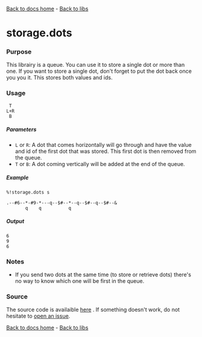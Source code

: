 [Back to docs home](../index.md) - [Back to libs](index.md#data-structures)
# storage.dots

### Purpose
This librairy is a queue. You can use it to store a single dot or more than one. If you want to store a single dot, don't forget to put the dot back once you you it. This stores both values and ids.

### Usage
    
     T
    L+R
     B

##### Parameters
- `L` or `R`: A dot that comes horizontally will go through and have the value and id of the first dot that was stored. This first dot is then removed from the queue.
- `T` or `B`: A dot coming vertically will be added at the end of the queue.

##### Example

    %!storage.dots s

    .--#6--*-#9-*---q--$#--*--q--$#--q--$#--&
           q    q          q

##### Output

    6
    9
    6

### Notes
- If you send two dots at the same time (to store or retrieve dots) there's no way to know which one will be first in the queue.

### Source 
The source code is availaible [here](https://github.com/aaronduino/asciidots/blob/master/dots/libs/storage.dots)
. If something doesn't work, do not hesitate to [open an issue](https://github.com/aaronduino/asciidots/issues/new?title=Bug%20in%20storage%20librairy:%20).


[Back to docs home](../index.md) - [Back to libs](index.md#data-structures)
